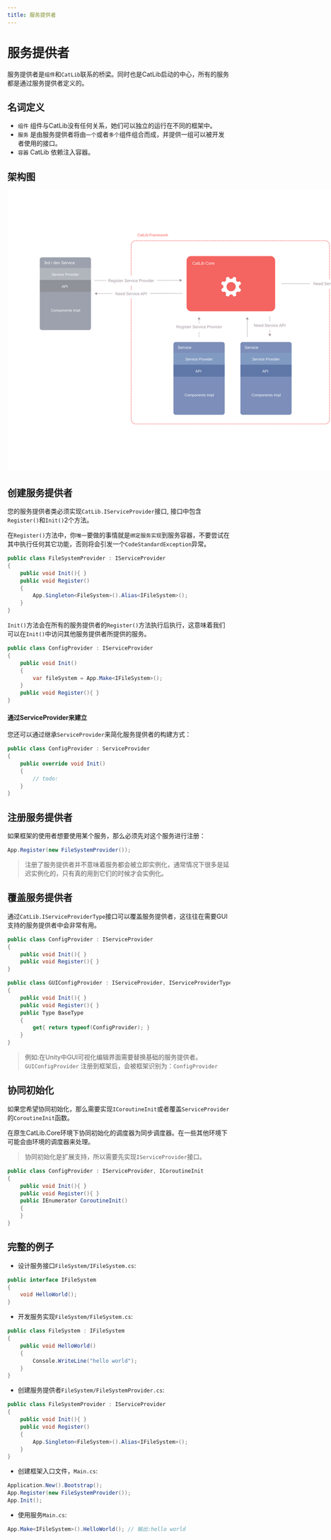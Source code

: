 ```yaml
---
title: 服务提供者
---
```


# 服务提供者

服务提供者是`组件`和`CatLib`联系的桥梁。同时也是CatLib启动的中心，所有的服务都是通过服务提供者定义的。

## 名词定义

- `组件` 组件与CatLib没有任何关系，她们可以独立的运行在不同的框架中。
- `服务` 是由服务提供者将由`一个`或者`多个`组件组合而成，并提供一组可以被开发者使用的接口。
- `容器` CatLib 依赖注入容器。

## 架构图

<img src="../imgs/architecture-diagram.svg" alt="architecture-diagram" style="max-width:1200px;">

## 创建服务提供者

您的服务提供者类必须实现`CatLib.IServiceProvider`接口, 接口中包含`Register()`和`Init()`2个方法。

在`Register()`方法中，你`唯一`要做的事情就是`绑定服务实现`到服务容器，不要尝试在其中执行任何其它功能，否则将会引发一个`CodeStandardException`异常。

``` csharp
public class FileSystemProvider : IServiceProvider
{
    public void Init(){ }
    public void Register()
    {
        App.Singleton<FileSystem>().Alias<IFileSystem>();
    }
}
```

`Init()`方法会在所有的服务提供者的`Register()`方法执行后执行，这意味着我们可以在`Init()`中访问其他服务提供者所提供的服务。

``` csharp
public class ConfigProvider : IServiceProvider
{
    public void Init()
    { 
        var fileSystem = App.Make<IFileSystem>();
    }
    public void Register(){ }
}
```

#### 通过ServiceProvider来建立

您还可以通过继承`ServiceProvider`来简化服务提供者的构建方式：

``` csharp
public class ConfigProvider : ServiceProvider
{
    public override void Init()
    { 
        // todo: 
    }
}
```

## 注册服务提供者

如果框架的使用者想要使用某个服务，那么必须先对这个服务进行注册：

``` csharp
App.Register(new FileSystemProvider());
```

> 注册了服务提供者并不意味着服务都会被立即实例化，通常情况下很多是延迟实例化的，只有真的用到它们的时候才会实例化。

## 覆盖服务提供者

通过`CatLib.IServiceProviderType`接口可以覆盖服务提供者，这往往在需要GUI支持的服务提供者中会非常有用。

```csharp
public class ConfigProvider : IServiceProvider
{
    public void Init(){ }
    public void Register(){ }
}
```

```csharp
public class GUIConfigProvider : IServiceProvider, IServiceProviderType
{
    public void Init(){ }
    public void Register(){ }
    public Type BaseType 
    { 
        get{ return typeof(ConfigProvider); }
    }
}
```

> 例如:在Unity中GUI可视化编辑界面需要替换基础的服务提供者。
> `GUIConfigProvider` 注册到框架后，会被框架识别为：`ConfigProvider`

## 协同初始化

如果您希望协同初始化，那么需要实现`ICoroutineInit`或者覆盖`ServiceProvider`的`CoroutineInit`函数。

在原生CatLib.Core环境下协同初始化的调度器为同步调度器。在一些其他环境下可能会由环境的调度器来处理。

> 协同初始化是扩展支持，所以需要先实现`IServiceProvider`接口。

```csharp
public class ConfigProvider : IServiceProvider, ICoroutineInit
{
    public void Init(){ }
    public void Register(){ }
    public IEnumerator CoroutineInit()
    {
    }
}
```

## 完整的例子

- 设计服务接口`FileSystem/IFileSystem.cs`:
```csharp
public interface IFileSystem
{
    void HelloWorld();
}
```

- 开发服务实现`FileSystem/FileSystem.cs`:
```csharp
public class FileSystem : IFileSystem
{
    public void HelloWorld()
    {
        Console.WriteLine("hello world");
    }
}
```

- 创建服务提供者`FileSystem/FileSystemProvider.cs`:
``` csharp
public class FileSystemProvider : IServiceProvider
{
    public void Init(){ }
    public void Register()
    {
        App.Singleton<FileSystem>().Alias<IFileSystem>();
    }
}
```

- 创建框架入口文件，`Main.cs`:
```csharp
Application.New().Bootstrap();
App.Register(new FileSystemProvider());
App.Init();
```

- 使用服务`Main.cs`:
```csharp
App.Make<IFileSystem>().HelloWorld(); // 输出:hello world
```